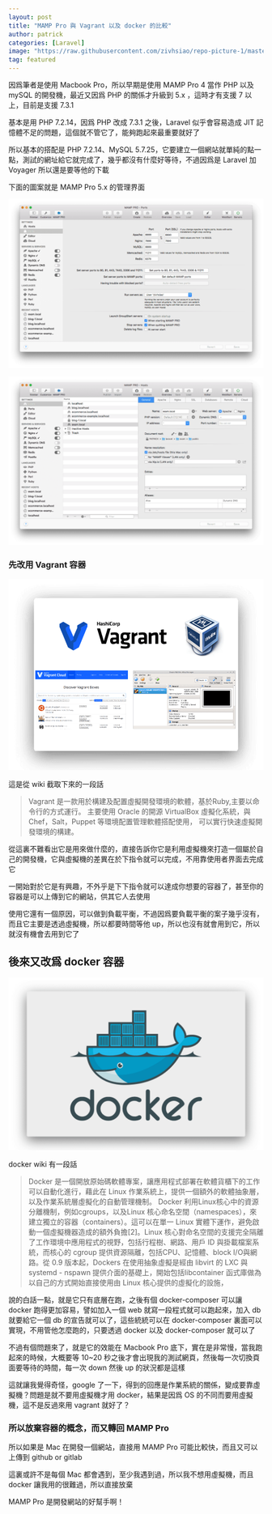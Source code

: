 ```yaml
---
layout: post
title: "MAMP Pro 與 Vagrant 以及 docker 的比較"
author: patrick
categories: [Laravel]
image: "https://raw.githubusercontent.com/zivhsiao/repo-picture-1/master/images/mamp_vagrant_docker/vagrant-docker-mamp.png"  
tag: featured
---
```


因爲筆者是使用 Macbook Pro，所以早期是使用 MAMP Pro 4 當作 PHP 以及 mySQL 的開發機，最近又因爲 PHP 的關係才升級到 5.x ，這時才有支援 7 以上，目前是支援 7.3.1

基本是用 PHP 7.2.14，因爲 PHP 改成 7.3.1 之後，Laravel 似乎會容易造成 JIT 記憶體不足的問題，這個就不管它了，能夠跑起來最重要就好了

所以基本的搭配是 PHP 7.2.14、MySQL 5.7.25，它要建立一個網站就單純的點一點，測試的網址給它就完成了，幾乎都沒有什麼好等待，不過因爲是 Laravel 加 Voyager 所以還是要等他的下載

下面的圖案就是 MAMP Pro 5.x 的管理界面

![mamp_pro](https://raw.githubusercontent.com/zivhsiao/repo-picture-1/master/images/mamp_vagrant_docker/mamp_1.png) 

![mamp_pro](https://raw.githubusercontent.com/zivhsiao/repo-picture-1/master/images/mamp_vagrant_docker/mamp_2.png)

### 先改用 Vagrant 容器

![vagrant](https://raw.githubusercontent.com/zivhsiao/repo-picture-1/master/images/mamp_vagrant_docker/vagrant_virtualbox.png)

這是從 wiki 截取下來的一段話

> Vagrant 是一款用於構建及配置虛擬開發環境的軟體，基於Ruby,主要以命令行的方式運行。
> 主要使用 Oracle 的開源 VirtualBox 虛擬化系統，與 Chef，Salt，Puppet 等環境配置管理軟體搭配使用， 可以實行快速虛擬開發環境的構建。

從這裏不難看出它是用來做什麼的，直接告訴你它是利用虛擬機來打造一個屬於自己的開發機，它與虛擬機的差異在於下指令就可以完成，不用靠使用者界面去完成它

一開始對於它是有興趣，不外乎是下下指令就可以達成你想要的容器了，甚至你的容器是可以上傳到它的網站，供其它人去使用

使用它還有一個原因，可以做到負載平衡，不過因爲要負載平衡的案子幾乎沒有，而且它主要是透過虛擬機，所以都要時間等他 up，所以也沒有就會用到它，所以就沒有機會去用到它了




## 後來又改爲 docker 容器

![docker](https://raw.githubusercontent.com/zivhsiao/repo-picture-1/master/images/mamp_vagrant_docker/docker.png)

docker wiki 有一段話

> Docker 是一個開放原始碼軟體專案，讓應用程式部署在軟體貨櫃下的工作可以自動化進行，藉此在 Linux 作業系統上，提供一個額外的軟體抽象層，以及作業系統層虛擬化的自動管理機制。
> Docker 利用Linux核心中的資源分離機制，例如cgroups，以及Linux 核心命名空間（namespaces），來建立獨立的容器（containers）。這可以在單一 Linux 實體下運作，避免啟動一個虛擬機器造成的額外負擔[2]。Linux 核心對命名空間的支援完全隔離了工作環境中應用程式的視野，包括行程樹、網路、用戶 ID 與掛載檔案系統，而核心的 cgroup 提供資源隔離，包括CPU、記憶體、block I/O與網路。從 0.9 版本起，Dockers 在使用抽象虛擬是經由 libvirt 的 LXC 與 systemd - nspawn 提供介面的基礎上，開始包括libcontainer 函式庫做為以自己的方式開始直接使用由 Linux 核心提供的虛擬化的設施，

說的白話一點，就是它只有底層在跑，之後有個 docker-composer 可以讓 docker 跑得更加容易，譬如加入一個 web 就寫一段程式就可以跑起來，加入 db 就要給它一個 db 的宣告就可以了，這些統統可以在  docker-composer 裏面可以實現，不用管他怎麼跑的，只要透過 docker 以及 docker-composer 就可以了

不過有個問題來了，就是它的效能在 Macbook Pro 底下，實在是非常慢，當我跑起來的時候，大概要等 10~20 秒之後才會出現我的測試網頁，然後每一次切換頁面要等待的時間，每一次 down 然後 up 的狀況都是這樣

這就讓我覺得奇怪，google 了一下，得到的回應是作業系統的關係，變成要靠虛擬機？問題是就不要用虛擬機才用 docker，結果是因爲 OS 的不同而要用虛擬機，這不是反過來用 vagrant 就好了？

### 所以放棄容器的概念，而又轉回 MAMP Pro

所以如果是 Mac 在開發一個網站，直接用 MAMP Pro 可能比較快，而且又可以上傳到 github or gitlab

這裏或許不是每個 Mac 都會遇到，至少我遇到過，所以我不想用虛擬機，而且 docker 讓我用的很難過，所以直接放棄

MAMP Pro 是開發網站的好幫手啊！

